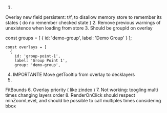 1.
Overlay new field persistent: t/f, to disallow memory store to remember its states ( do no remember checked state )
2.
Remove previous warnings of unexistence when loading from store
3.
Should be groupId on overlay

const groups = [
      {
        id: 'demo-group',
        label: 'Demo Group'
      }
    ];

    const overlays = [
      {
        id: 'group-point-1',
        label: 'Group Point 1',
        group: 'demo-group',


4. IMPORTANTE
Move getTooltip from overlay to decklayers
5. 
FitBounds
6.
Overlay priority ( like zindex )
7.
Not working:
toogling multi times changing layers order
8.
RenderOnClick should respect minZoomLevel, and should be possible to call multiples times considering bbox
